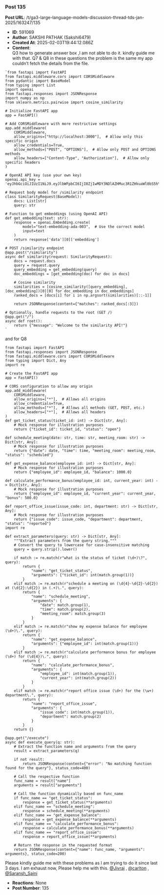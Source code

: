 ### Post 135
**Post URL**: /t/ga3-large-language-models-discussion-thread-tds-jan-2025/163247/135
- **ID**: 591069
- **Author**: SAKSHI PATHAK (Sakshi6479)
- **Created At**: 2025-02-03T19:44:12.086Z
- **Content**:  
  Q3 how to generate answer box ,I am not able to do it. kindly guide me with that.
Q7 &amp; Q8 in these questions the problem is the same my app couldn’t fetch the details from the file.
<pre><code class="lang-auto">`from fastapi import FastAPI
from fastapi.middleware.cors import CORSMiddleware
from pydantic import BaseModel
from typing import List
import openai
from fastapi.responses import JSONResponse
import numpy as np
from sklearn.metrics.pairwise import cosine_similarity

# Initialize FastAPI app
app = FastAPI()

# Add CORSMiddleware with more restrictive settings
app.add_middleware(
    CORSMiddleware,
    allow_origins=["http://localhost:3000"],  # Allow only this specific origin
    allow_credentials=True,
    allow_methods=["POST", "OPTIONS"],  # Allow only POST and OPTIONS methods
    allow_headers=["Content-Type", "Authorization"],  # Allow only specific headers
)

# OpenAI API key (use your own key)
openai.api_key = 'eyJhbGciOiJIUzI1NiJ9.eyJlbWFpbCI6IjI0ZjIwMDY3NDlAZHMuc3R1ZHkuaWl0bS5hYy5pbiJ9.tMJtqZrzRqREY7E3wsFMd9PkElXEbRBpCkb533ORGEU'

# Request body model for /similarity endpoint
class SimilarityRequest(BaseModel):
    docs: List[str]
    query: str

# Function to get embeddings (using OpenAI API)
def get_embedding(text: str):
    response = openai.Embedding.create(
        model="text-embedding-ada-003",  # Use the correct model
        input=text
    )
    return response['data'][0]['embedding']

# POST /similarity endpoint
@app.post("/similarity")
async def similarity(request: SimilarityRequest):
    docs = request.docs
    query = request.query
    query_embedding = get_embedding(query)
    doc_embeddings = [get_embedding(doc) for doc in docs]
    
    # Cosine similarity
    similarities = [cosine_similarity([query_embedding], [doc_embedding])[0][0] for doc_embedding in doc_embeddings]
    ranked_docs = [docs[i] for i in np.argsort(similarities)[::-1]]
    
    return JSONResponse(content={"matches": ranked_docs[:3]})

# Optionally, handle requests to the root (GET /)
@app.get("/")
async def root():
    return {"message": "Welcome to the similarity API!"}
`
</code></pre>
and for Q8
<pre><code class="lang-auto">from fastapi import FastAPI
from fastapi.responses import JSONResponse
from fastapi.middleware.cors import CORSMiddleware
from typing import Dict, Any
import re

# Create the FastAPI app
app = FastAPI()

# CORS configuration to allow any origin
app.add_middleware(
    CORSMiddleware,
    allow_origins=["*"],  # Allows all origins
    allow_credentials=True,
    allow_methods=["*"],  # Allows all methods (GET, POST, etc.)
    allow_headers=["*"],  # Allows all headers
)
def get_ticket_status(ticket_id: int) -&gt; Dict[str, Any]:
    # Mock response for illustration purposes
    return {"ticket_id": ticket_id, "status": "open"}

def schedule_meeting(date: str, time: str, meeting_room: str) -&gt; Dict[str, Any]:
    # Mock response for illustration purposes
    return {"date": date, "time": time, "meeting_room": meeting_room, "status": "scheduled"}

def get_expense_balance(employee_id: int) -&gt; Dict[str, Any]:
    # Mock response for illustration purposes
    return {"employee_id": employee_id, "balance": 1000.0}

def calculate_performance_bonus(employee_id: int, current_year: int) -&gt; Dict[str, Any]:
    # Mock response for illustration purposes
    return {"employee_id": employee_id, "current_year": current_year, "bonus": 500.0}

def report_office_issue(issue_code: int, department: str) -&gt; Dict[str, Any]:
    # Mock response for illustration purposes
    return {"issue_code": issue_code, "department": department, "status": "reported"}
import re

def extract_parameters(query: str) -&gt; Dict[str, Any]:
    """Extract parameters from the query string."""
    # Convert the query to lowercase for case-insensitive matching
    query = query.strip().lower()

    if match := re.match(r"what is the status of ticket (\d+)\?", query):
        return {
            "name": "get_ticket_status",
            "arguments": {"ticket_id": int(match.group(1))}
        }
    elif match := re.match(r"schedule a meeting on (\d{4}-\d{2}-\d{2}) at (\d{2}:\d{2}) in (.+)\.", query):
        return {
            "name": "schedule_meeting",
            "arguments": {
                "date": match.group(1),
                "time": match.group(2),
                "meeting_room": match.group(3)
            }
        }
    elif match := re.match(r"show my expense balance for employee (\d+)\.", query):
        return {
            "name": "get_expense_balance",
            "arguments": {"employee_id": int(match.group(1))}
        }
    elif match := re.match(r"calculate performance bonus for employee (\d+) for (\d{4})\.", query):
        return {
            "name": "calculate_performance_bonus",
            "arguments": {
                "employee_id": int(match.group(1)),
                "current_year": int(match.group(2))
            }
        }
    elif match := re.match(r"report office issue (\d+) for the (\w+) department\.", query):
        return {
            "name": "report_office_issue",
            "arguments": {
                "issue_code": int(match.group(1)),
                "department": match.group(2)
            }
        }
    return {}

@app.get("/execute")
async def execute_query(q: str):
    # Extract the function name and arguments from the query
    result = extract_parameters(q)
    
    if not result:
        return JSONResponse(content={"error": "No matching function found for the query"}, status_code=400)
    
    # Call the respective function
    func_name = result["name"]
    arguments = result["arguments"]
    
    # Call the function dynamically based on func_name
    if func_name == "get_ticket_status":
        response = get_ticket_status(**arguments)
    elif func_name == "schedule_meeting":
        response = schedule_meeting(**arguments)
    elif func_name == "get_expense_balance":
        response = get_expense_balance(**arguments)
    elif func_name == "calculate_performance_bonus":
        response = calculate_performance_bonus(**arguments)
    elif func_name == "report_office_issue":
        response = report_office_issue(**arguments)
    
    # Return the response in the requested format
    return JSONResponse(content={"name": func_name, "arguments": arguments}, status_code=200)
</code></pre>
Please kindly guide me with these problems as I am trying to do it since last 3 days. I am exhaust now, Please help me with this. <a class="mention" href="/u/jivraj">@Jivraj</a> , <a class="mention" href="/u/carlton">@carlton</a> , <a class="mention" href="/u/saransh_saini">@Saransh_Saini</a>
- **Reactions**: None
- **Post Number**: 135

